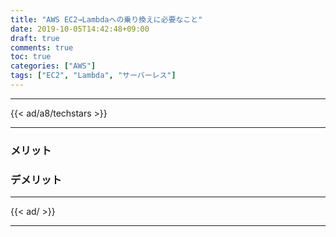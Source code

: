 ```yaml
---
title: "AWS EC2→Lambdaへの乗り換えに必要なこと"
date: 2019-10-05T14:42:48+09:00
draft: true
comments: true
toc: true
categories: ["AWS"]
tags: ["EC2", "Lambda", "サーバーレス"]
---
```


<!--more-->

---

{{< ad/a8/techstars >}}

---

### メリット

### デメリット

---

{{< ad/ >}}

---
